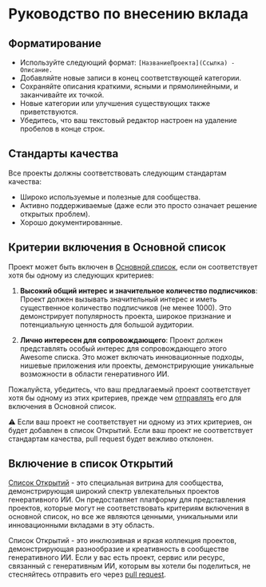 # Руководство по внесению вклада

## Форматирование

- Используйте следующий формат: `[НазваниеПроекта](Ссылка) - Описание.`
- Добавляйте новые записи в конец соответствующей категории.
- Сохраняйте описания краткими, ясными и прямолинейными, и заканчивайте их точкой.
- Новые категории или улучшения существующих также приветствуются.
- Убедитесь, что ваш текстовый редактор настроен на удаление пробелов в конце строк.

## Стандарты качества

Все проекты должны соответствовать следующим стандартам качества:

- Широко используемые и полезные для сообщества.
- Активно поддерживаемые (даже если это просто означает решение открытых проблем).
- Хорошо документированные.

## Критерии включения в Основной список

Проект может быть включен в [Основной список](https://github.com/steven2358/awesome-generative-ai/blob/main/README.md), если он соответствует хотя бы одному из следующих критериев:

1. **Высокий общий интерес и значительное количество подписчиков**: Проект должен вызывать значительный интерес и иметь существенное количество подписчиков (не менее 1000). Это демонстрирует популярность проекта, широкое признание и потенциальную ценность для большой аудитории.

2. **Лично интересен для сопровождающего**: Проект должен представлять особый интерес для сопровождающего этого Awesome списка. Это может включать инновационные подходы, нишевые приложения или проекты, демонстрирующие уникальные возможности в области генеративного ИИ.

Пожалуйста, убедитесь, что ваш предлагаемый проект соответствует хотя бы одному из этих критериев, прежде чем [отправлять](https://github.com/steven2358/awesome-generative-ai/pulls) его для включения в Основной список.

⚠️ Если ваш проект не соответствует ни одному из этих критериев, он будет добавлен в список Открытий. Если ваш проект не соответствует стандартам качества, pull request будет вежливо отклонен.

## Включение в список Открытий

[Список Открытий](DISCOVERIES.md) - это специальная витрина для сообщества, демонстрирующая широкий спектр увлекательных проектов генеративного ИИ. Он предоставляет платформу для представления проектов, которые могут не соответствовать критериям включения в основной список, но все же являются ценными, уникальными или инновационными вкладами в эту область.

Список Открытий - это инклюзивная и яркая коллекция проектов, демонстрирующая разнообразие и креативность в сообществе генеративного ИИ. Если у вас есть проект, сервис или ресурс, связанный с генеративным ИИ, которым вы хотели бы поделиться, не стесняйтесь отправить его через [pull request](https://github.com/steven2358/awesome-generative-ai/pulls).
